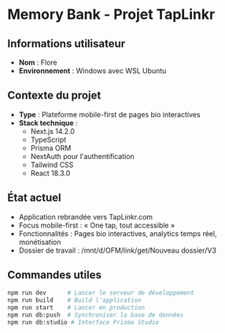 # Memory Bank - Projet TapLinkr

## Informations utilisateur
- **Nom** : Flore
- **Environnement** : Windows avec WSL Ubuntu

## Contexte du projet
- **Type** : Plateforme mobile-first de pages bio interactives
- **Stack technique** : 
  - Next.js 14.2.0
  - TypeScript
  - Prisma ORM
  - NextAuth pour l'authentification
  - Tailwind CSS
  - React 18.3.0
  
## État actuel
- Application rebrandée vers TapLinkr.com
- Focus mobile-first : « One tap, tout accessible »
- Fonctionnalités : Pages bio interactives, analytics temps réel, monétisation
- Dossier de travail : /mnt/d/OFM/link/get/Nouveau dossier/V3

## Commandes utiles
```bash
npm run dev      # Lancer le serveur de développement
npm run build    # Build l'application
npm run start    # Lancer en production
npm run db:push  # Synchroniser la base de données
npm run db:studio # Interface Prisma Studio
```